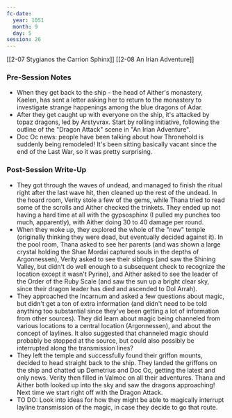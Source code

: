 ```yaml
---
fc-date:
  year: 1051
  month: 9
  day: 5
session: 26
---
```

 [[2-07  Stygianos the Carrion Sphinx]] [[2-08  An Irian Adventure]]

### Pre-Session Notes

* When they get back to the ship - the head of Aither's monastery, Kaelen, has sent a letter asking her to return to the monastery to investigate strange happenings among the blue dragons of Adar.
* After they get caught up with everyone on the ship, it's attacked by topaz dragons, led by Arstyvrax. Start by rolling initiative, following the outline of the "Dragon Attack" scene in "An Irian Adventure".
* Doc Oc news: people have been talking about how Thronehold is suddenly being remodeled! It's been sitting basically vacant since the end of the Last War, so it was pretty surprising.

### Post-Session Write-Up

- They got through the waves of undead, and managed to finish the ritual right after the last wave hit, then cleaned up the rest of the undead. In the hoard room, Verity stole a few of the gems, while Thana tried to read some of the scrolls and Aither checked the trinkets. They ended up not having a hard time at all with the gypsosphinx (I pulled my punches too much, apparently), with Aither doing 30 to 40 damage per round.
- When they woke up, they explored the whole of the "new" temple (originally thinking they were dead, but eventually decided against it). In the pool room, Thana asked to see her parents (and was shown a large crystal holding the Shae Mordai captured souls in the depths of Argonnessen), Verity asked to see their siblings (and saw the Shining Valley, but didn't do well enough to a subsequent check to recognize the location except it wasn't Pyrine), and Aither asked to see the leader of the Order of the Ruby Scale (and saw the sun up a bright clear sky, since their dragon leader has died and ascended to Dol Arrah).
- They approached the Incarnum and asked a few questions about magic, but didn't get a ton of extra information (and didn't need to be told anything too substantial since they've been getting a lot of information from other sources). They did learn about magic being channeled from various locations to a central location (Argonnessen), and about the concept of laylines. It also suggested that channeled magic should probably be stopped at the source, but could also possibly be interrupted along the transmission lines?
- They left the temple and successfully found their griffon mounts, decided to head straight back to the ship. They landed the griffons on the ship and chatted up Demetrius and Doc Oc, getting the latest and only news. Verity then filled in Valmoc on all their adventures. Thana and Aither both looked up into the sky and saw the dragons approaching! Next time we start right off with the Dragon Attack.
- TO DO: Look into ideas for how they might be able to magically interrupt layline transmission of the magic, in case they decide to go that route.
